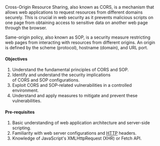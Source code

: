 Cross-Origin Resource Sharing, also known as CORS, is a mechanism that allows web applications to request resources from different domains securely. This is crucial in web security as it prevents malicious scripts on one page from obtaining access to sensitive data on another web page through the browser.

Same-origin policy, also known as SOP, is a security measure restricting web pages from interacting with resources from different origins. An origin is defined by the scheme (protocol), hostname (domain), and URL port.

#### Objectives

1. Understand the fundamental principles of CORS and SOP.
2. Identify and understand the security implications of CORS and SOP configurations.
3. Exploit CORS and SOP-related vulnerabilities in a controlled environment.
4. Understand and apply measures to mitigate and prevent these vulnerabilities.

#### Pre-requisites

1. Basic understanding of web application architecture and server-side scripting.
2. Familiarity with web server configurations and [HTTP](https://tryhackme.com/room/httpindetail) headers.
3. Knowledge of JavaScript's XMLHttpRequest (XHR) or Fetch API.